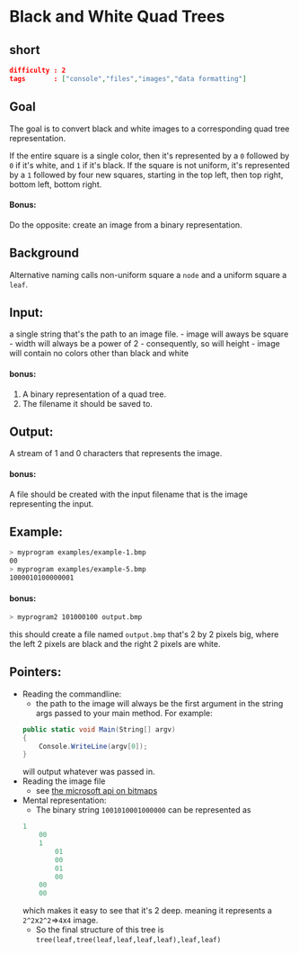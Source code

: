 # Black and White Quad Trees

## short
```json
difficulty : 2
tags       : ["console","files","images","data formatting"]
```
## Goal
The goal is to convert black and white images to a corresponding quad tree representation.

If the entire square is a single color, then it's represented by a `0` followed by `0` if it's white, and `1` if it's black.
If the square is not uniform, it's represented by a `1` followed by four new squares, starting in the top left, then top right, bottom left, bottom right.

#### Bonus:
Do the opposite: create an image from a binary representation.

## Background
Alternative naming calls non-uniform square a `node` and a uniform square a `leaf`.

## Input:
a single string that's the path to an image file.
    - image will aways be square
    - width will always be a power of 2
    - consequently, so will height
    - image will contain no colors other than black and white
#### bonus:
1. A binary representation of a quad tree.
2. The filename it should be saved to.

## Output:
A stream of 1 and 0 characters that represents the image.
#### bonus:
A file should be created with the input filename that is the image representing the input.

## Example:
```sh
> myprogram examples/example-1.bmp
00
> myprogram examples/example-5.bmp
1000010100000001
```
#### bonus:
```sh
> myprogram2 101000100 output.bmp
```
this should create a file named `output.bmp` that's 2 by 2 pixels big, where the left 2 pixels are black and the right 2 pixels are white.
## Pointers:

* Reading the commandline:
    * the path to the image will always be the first argument in the string args passed to your main method. For example:
    ```cs
    public static void Main(String[] argv)
	{
		Console.WriteLine(argv[0]);
	}
    ```
    will output whatever was passed in.
* Reading the image file
    * see [the microsoft api on bitmaps](https://docs.microsoft.com/en-us/dotnet/api/system.drawing.bitmap?view=dotnet-plat-ext-3.1)
* Mental representation:
    * The binary string `1001010001000000` can be represented as
    ```haskell
    1
        00
        1
            01
            00
            01
            00
        00
        00
    ```
    which makes it easy to see that it's 2 deep. meaning it represents a `2^2`x`2^2`=>`4`x`4` image.
    * So the final structure of this tree is `tree(leaf,tree(leaf,leaf,leaf,leaf),leaf,leaf)`
